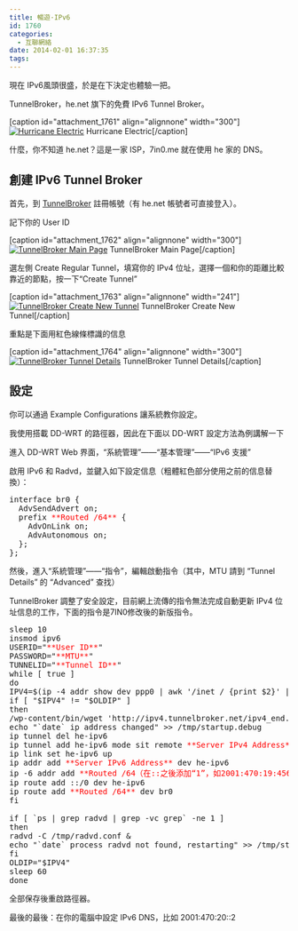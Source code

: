 ```yaml
---
title: 暢遊·IPv6
id: 1760
categories:
  - 互聯網絡
date: 2014-02-01 16:37:35
tags:
---
```


現在 IPv6風頭很盛，於是在下決定也體驗一把。

TunnelBroker，he.net 旗下的免費 IPv6 Tunnel Broker。

[caption id="attachment_1761" align="alignnone" width="300"][![Hurricane Electric](/wp-content/uploads/2014/02/helogo-300x73.gif)](/wp-content/uploads/2014/02/helogo.gif) Hurricane Electric[/caption]

什麼，你不知道 he.net？這是一家 ISP，7in0.me 就在使用 he 家的 DNS。

<!--more-->

## 創建 IPv6 Tunnel Broker

首先，到 [TunnelBroker](https://tunnelbroker.net) 註冊帳號（有 he.net 帳號者可直接登入）。

記下你的 User ID

[caption id="attachment_1762" align="alignnone" width="300"][![TunnelBroker Main Page](/wp-content/uploads/2014/02/QQ20140201-1@2x-300x192.png)](/wp-content/uploads/2014/02/QQ20140201-1@2x-e1391243938494.png) TunnelBroker Main Page[/caption]

選左側 Create Regular Tunnel，填寫你的 IPv4 位址，選擇一個和你的距離比較靠近的節點，按一下“Create Tunnel”

[caption id="attachment_1763" align="alignnone" width="241"][![TunnelBroker Create New Tunnel](/wp-content/uploads/2014/02/QQ20140201-3@2x-241x300.png)](/wp-content/uploads/2014/02/QQ20140201-3@2x-e1391244021845.png) TunnelBroker Create New Tunnel[/caption]

重點是下面用紅色線條標識的信息

[caption id="attachment_1764" align="alignnone" width="300"][![TunnelBroker Tunnel Details](/wp-content/uploads/2014/02/QQ20140201-4@2x-300x275.png)](/wp-content/uploads/2014/02/QQ20140201-4@2x-e1391244044353.png) TunnelBroker Tunnel Details[/caption]

## 設定

你可以通過 Example Configurations 讓系統教你設定。

我使用搭載 DD-WRT 的路徑器，因此在下面以 DD-WRT 設定方法為例講解一下

進入 DD-WRT Web 界面，“系統管理”——“基本管理”——“IPv6 支援”

啟用 IPv6 和 Radvd，並鍵入如下設定信息（粗體紅色部分使用之前的信息替換）：

<pre>interface br0 {
  AdvSendAdvert on;
  prefix <span style="color: #ff0000;">**Routed /64**</span> {
    AdvOnLink on;
    AdvAutonomous on;
  };
};</pre>

然後，進入“系統管理”——“指令”，編輯啟動指令（其中，MTU 請到 “Tunnel Details” 的 “Advanced” 查找）

TunnelBroker 調整了安全設定，目前網上流傳的指令無法完成自動更新 IPv4 位址信息的工作，下面的指令是7IN0修改後的新版指令。

<pre>sleep 10
insmod ipv6
USERID="<span style="color: #ff0000;">**User ID**</span>"
PASSWORD="<span style="color: #ff0000;">**MTU**</span>"
TUNNELID="<span style="color: #ff0000;">**Tunnel ID**</span>"
while [ true ]
do
IPV4=$(ip -4 addr show dev ppp0 | awk '/inet / {print $2}' | cut -d/ -f1)
if [ "$IPV4" != "$OLDIP" ]
then
/wp-content/bin/wget 'http://ipv4.tunnelbroker.net/ipv4_end.php?ipv4b='$IPV4'&amp;pass='$PASSWORD'&amp;user_id='$USERID'&amp;tunnel_id='$TUNNELID -O -
echo "`date` ip address changed" &gt;&gt; /tmp/startup.debug
ip tunnel del he-ipv6
ip tunnel add he-ipv6 mode sit remote <span style="color: #ff0000;">**Server IPv4 Address**</span> local $IPV4 ttl 255 
ip link set he-ipv6 up
ip addr add <span style="color: #ff0000;">**Server IPv6 Address**</span> dev he-ipv6
ip -6 addr add <span style="color: #ff0000;">**Routed /64（在::之後添加“1”，如2001:470:19:456::1/64）**</span> dev br0
ip route add ::/0 dev he-ipv6
ip route add <span style="color: #ff0000;">**Routed /64**</span> dev br0
fi

if [ `ps | grep radvd | grep -vc grep` -ne 1 ]
then
radvd -C /tmp/radvd.conf &amp;
echo "`date` process radvd not found, restarting" &gt;&gt; /tmp/startup.debug
fi
OLDIP="$IPV4"
sleep 60
done</pre>

全部保存後重啟路徑器。

最後的最後：在你的電腦中設定 IPv6 DNS，比如 2001:470:20::2